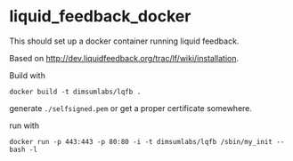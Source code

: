 liquid_feedback_docker
======================

This should set up a docker container running liquid feedback.

Based on http://dev.liquidfeedback.org/trac/lf/wiki/installation.

Build with
```
docker build -t dimsumlabs/lqfb .
```

generate ```./selfsigned.pem``` or get a proper certificate somewhere.

run with
```
docker run -p 443:443 -p 80:80 -i -t dimsumlabs/lqfb /sbin/my_init -- bash -l
```
